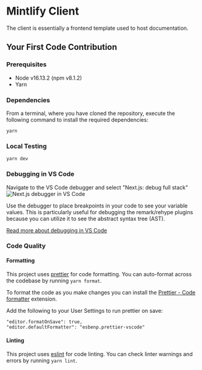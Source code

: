 # Mintlify Client

The client is essentially a frontend template used to host documentation.

## Your First Code Contribution

### Prerequisites

- Node v16.13.2 (npm v8.1.2)
- Yarn

### Dependencies

From a terminal, where you have cloned the repository, execute the following command to install the required dependencies:

```
yarn
```

### Local Testing

```
yarn dev
```

### Debugging in VS Code

Navigate to the VS Code debugger and select "Next.js: debug full stack"
![Next.js debugger in VS Code](../debugging-next.png)

Use the debugger to place breakpoints in your code to see your variable values. This is particularly useful for debugging the remark/rehype plugins because you can utilize it to see the abstract syntax tree (AST).

[Read more about debugging in VS Code](https://code.visualstudio.com/docs/editor/debugging)

### Code Quality

#### Formatting

This project uses [prettier](https://prettier.io/) for code formatting. You can auto-format across the codebase by running `yarn format`.

To format the code as you make changes you can install the [Prettier - Code formatter](https://marketplace.visualstudio.com/items/esbenp.prettier-vscode) extension.

Add the following to your User Settings to run prettier on save:

```
"editor.formatOnSave": true,
"editor.defaultFormatter": "esbenp.prettier-vscode"
```

#### Linting

This project uses [eslint](https://eslint.org/) for code linting. You can check linter warnings and errors by running `yarn lint`.
